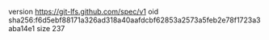version https://git-lfs.github.com/spec/v1
oid sha256:f6d5ebf88171a326ad318a40aafdcbf62853a2573a5feb2e78f1723a3aba14e1
size 237
